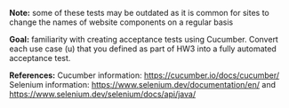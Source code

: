 **Note:** some of these tests may be outdated as it is common for sites to change the names of website components on a regular basis

**Goal:** familiarity with creating acceptance tests using Cucumber. Convert each use case (u) that you defined as part of HW3 into a fully automated acceptance test.

**References:** Cucumber information: https://cucumber.io/docs/cucumber/
                Selenium information: https://www.selenium.dev/documentation/en/ and https://www.selenium.dev/selenium/docs/api/java/
